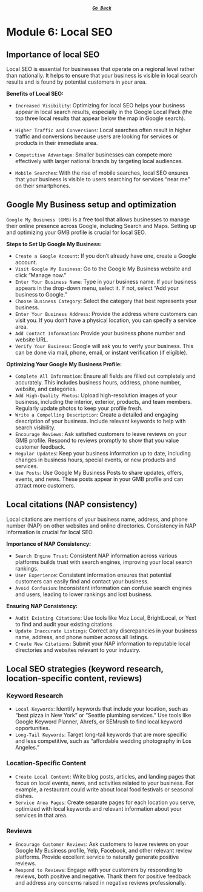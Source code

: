 <div align="center">

[**_``Go Back``_**](../README.md)

</div>

# Module 6: Local SEO

## Importance of local SEO

Local SEO is essential for businesses that operate on a regional level rather than nationally. It helps to ensure that your business is visible in local search results and is found by potential customers in your area.

**Benefits of Local SEO:**

- ``Increased Visibility``: Optimizing for local SEO helps your business appear in local search results, especially in the Google Local Pack (the top three local results that appear below the map in Google search).

- ``Higher Traffic and Conversions``: Local searches often result in higher traffic and conversions because users are looking for services or products in their immediate area.

- ``Competitive Advantage``: Smaller businesses can compete more effectively with larger national brands by targeting local audiences.

- ``Mobile Searches``: With the rise of mobile searches, local SEO ensures that your business is visible to users searching for services “near me” on their smartphones.

## Google My Business setup and optimization

``Google My Business (GMB)`` is a free tool that allows businesses to manage their online presence across Google, including Search and Maps. Setting up and optimizing your GMB profile is crucial for local SEO.

**Steps to Set Up Google My Business:**

- ``Create a Google Account``: If you don’t already have one, create a Google account.
- ``Visit Google My Business``: Go to the Google My Business website and click “Manage now.”
- ``Enter Your Business Name``: Type in your business name. If your business appears in the drop-down menu, select it. If not, select “Add your business to Google.”
- ``Choose Business Category``: Select the category that best represents your business.
- ``Enter Your Business Address``: Provide the address where customers can visit you. If you don’t have a physical location, you can specify a service area.
- ``Add Contact Information``: Provide your business phone number and website URL.
- ``Verify Your Business``: Google will ask you to verify your business. This can be done via mail, phone, email, or instant verification (if eligible).

**Optimizing Your Google My Business Profile:**

- ``Complete All Information``: Ensure all fields are filled out completely and accurately. This includes business hours, address, phone number, website, and categories.
- ``Add High-Quality Photos``: Upload high-resolution images of your business, including the interior, exterior, products, and team members. Regularly update photos to keep your profile fresh.
- ``Write a Compelling Description``: Create a detailed and engaging description of your business. Include relevant keywords to help with search visibility.
- ``Encourage Reviews``: Ask satisfied customers to leave reviews on your GMB profile. Respond to reviews promptly to show that you value customer feedback.
- ``Regular Updates``: Keep your business information up to date, including changes in business hours, special events, or new products and services.
- ``Use Posts``: Use Google My Business Posts to share updates, offers, events, and news. These posts appear in your GMB profile and can attract more customers.

## Local citations (NAP consistency)

Local citations are mentions of your business name, address, and phone number (NAP) on other websites and online directories. Consistency in NAP information is crucial for local SEO.

**Importance of NAP Consistency:**

- ``Search Engine Trust``: Consistent NAP information across various platforms builds trust with search engines, improving your local search rankings.
- ``User Experience``: Consistent information ensures that potential customers can easily find and contact your business.
- ``Avoid Confusion``: Inconsistent information can confuse search engines and users, leading to lower rankings and lost business.

**Ensuring NAP Consistency:**

- ``Audit Existing Citations``: Use tools like Moz Local, BrightLocal, or Yext to find and audit your existing citations.
- ``Update Inaccurate Listings``: Correct any discrepancies in your business name, address, and phone number across all listings.
- ``Create New Citations``: Submit your NAP information to reputable local directories and websites relevant to your industry.

## Local SEO strategies (keyword research, location-specific content, reviews)

### Keyword Research

- ``Local Keywords``: Identify keywords that include your location, such as “best pizza in New York” or “Seattle plumbing services.” Use tools like Google Keyword Planner, Ahrefs, or SEMrush to find local keyword opportunities.
- ``Long-Tail Keywords``: Target long-tail keywords that are more specific and less competitive, such as “affordable wedding photography in Los Angeles.”

### Location-Specific Content

- ``Create Local Content``: Write blog posts, articles, and landing pages that focus on local events, news, and activities related to your business. For example, a restaurant could write about local food festivals or seasonal dishes.
- ``Service Area Pages``: Create separate pages for each location you serve, optimized with local keywords and relevant information about your services in that area.

### Reviews

- ``Encourage Customer Reviews``: Ask customers to leave reviews on your Google My Business profile, Yelp, Facebook, and other relevant review platforms. Provide excellent service to naturally generate positive reviews.
- ``Respond to Reviews``: Engage with your customers by responding to reviews, both positive and negative. Thank them for positive feedback and address any concerns raised in negative reviews professionally.
